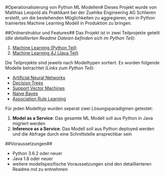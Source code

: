 #Operationalisierung von Python ML Modellen#
Dieses Projekt wurde von Matthias Leopold als Praktikant bei der Zuehlke Engineering AG Schlieren erstellt, um die bestehenden Möglichkeiten zu aggregieren, ein in Python trainiertes Machine Learning Modell in Produktion zu bringen.

##Ordnerstruktur und Features##
Das Projekt ist in zwei Teilprojekte geteilt *(die detaillierten Readme Dateien befinden sich im Python Teil)*: 
1. [Machine Learning (Python Teil)](https://github.com/Matleo/MLPython2Java/tree/develop/Maschine%20Learning)
2. [Machine Learning 4J (Java Teil)](https://github.com/Matleo/MLPython2Java/tree/develop/MaschineLearning4J)

Die Teilprojekte sind jeweils nach Modelltypen sortiert. Es wurden folgende Modelle betrachtet *(Links zum Python Teil)*:
* [Artificial Neural Networks](https://github.com/Matleo/MLPython2Java/tree/develop/Maschine%20Learning/NeuralNetwork)
* [Decision Trees]()
* [Support Vector Machines]()
* [Naive Bayes]()
* [Association Rule Learning]()

Für jeden Modelltyp wurden seperat zwei Lösungsparadigmen getestet:
1. **Model as a Service**: Das gesamte ML Modell soll aus Python in Java migriert werden
2. **Inference as a Service**: Das Modell soll aus Python deployed werden und die Abfrage durch eine Schnittstelle ansprechbar sein

##Voraussetzungen##
* Python 3.6.2 oder neuer
* Java 1.8 oder neuer
* weitere modellspezifische Voraussetzungen sind den detaillierteren Readme.md zu entnehmen